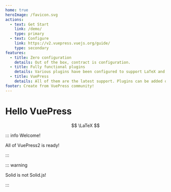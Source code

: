 ```yaml
---
home: true
heroImage: /favicon.svg
actions:
  - text: Get Start
    link: /demo/
    type: primary
  - text: Configure
    link: https://v2.vuepress.vuejs.org/guide/
    type: secondary
features:
  - title: Zero configuration
    details: Out of the box, contract is configuration.
  - title: Fully functional plugins
    details: Various plugins have been configured to support LaTeX and other common requirements.
  - title: VuePress
    details: All of them are the latest support. Plugins can be added or removed at any time. Native themes and ecosystem.
footer: Create from VuePress community!
---
```


# Hello VuePress

$$
\LaTeX
$$

::: info Welcome!

All of VuePress2 is ready!

:::

::: warning

Solid is not Solid.js!

:::
